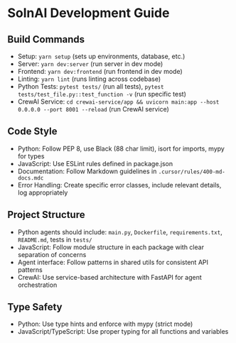 # SolnAI Development Guide

## Build Commands
- Setup: `yarn setup` (sets up environments, database, etc.)
- Server: `yarn dev:server` (run server in dev mode)
- Frontend: `yarn dev:frontend` (run frontend in dev mode)
- Linting: `yarn lint` (runs linting across codebase)
- Python Tests: `pytest tests/` (run all tests), `pytest tests/test_file.py::test_function -v` (run specific test)
- CrewAI Service: `cd crewai-service/app && uvicorn main:app --host 0.0.0.0 --port 8001 --reload` (run CrewAI service)

## Code Style
- Python: Follow PEP 8, use Black (88 char limit), isort for imports, mypy for types
- JavaScript: Use ESLint rules defined in package.json
- Documentation: Follow Markdown guidelines in `.cursor/rules/400-md-docs.mdc`
- Error Handling: Create specific error classes, include relevant details, log appropriately

## Project Structure
- Python agents should include: `main.py`, `Dockerfile`, `requirements.txt`, `README.md`, tests in `tests/`
- JavaScript: Follow module structure in each package with clear separation of concerns
- Agent interface: Follow patterns in shared utils for consistent API patterns
- CrewAI: Use service-based architecture with FastAPI for agent orchestration

## Type Safety
- Python: Use type hints and enforce with mypy (strict mode)
- JavaScript/TypeScript: Use proper typing for all functions and variables